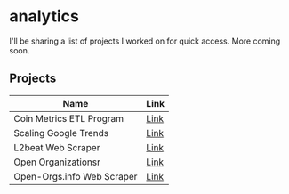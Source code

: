# analytics
I'll be sharing a list of projects I worked on for quick access. More coming soon.



## Projects

Name| Link
--- | ---
Coin Metrics ETL Program|[Link](https://github.com/custom-hyper/coin-metrics)
Scaling Google Trends|[Link](https://github.com/custom-hyper/google-trends)
L2beat Web Scraper|[Link](https://github.com/custom-hyper/L2beat)
Open Organizationsr|[Link](https://github.com/custom-hyper/L2beat)
Open-Orgs.info Web Scraper|[Link](https://github.com/custom-hyper/open_orgs_info)
